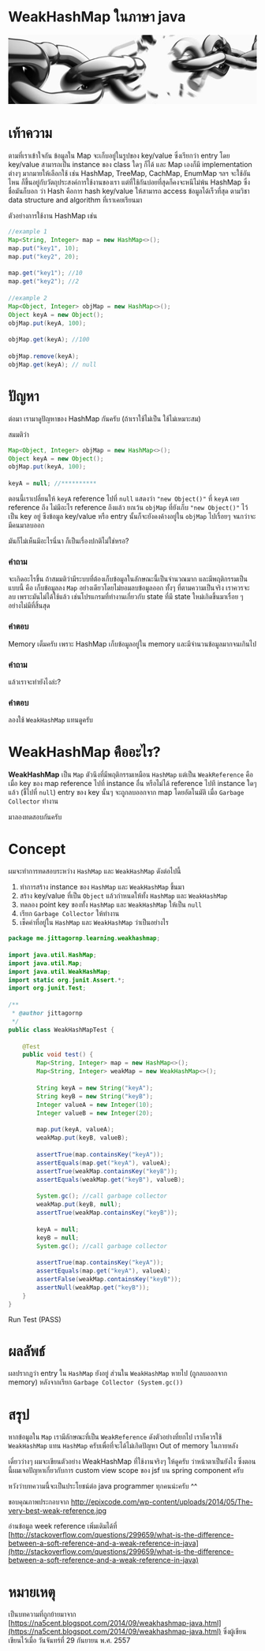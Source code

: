 # WeakHashMap ในภาษา java

![](./java-weakhashmap.jpg)

# เท้าความ

ตามที่เราเข้าใจกัน ข้อมูลใน Map จะเก็บอยู่ในรูปของ key/value ซึ่งเรียกว่า entry โดย key/value สามารถเป็น instance ของ class ใดๆ ก็ได้  และ Map เองก็มี implementation ต่างๆ มากมายให้เลือกใช้ เช่น HashMap, TreeMap, CachMap, EnumMap ฯลฯ จะใช้อันไหน ก็ขึ้นอยู่กับวัตถุประสงค์การใช้งานของเรา แต่ที่ใช้กันบ่อยที่สุดก็คงจะหนีไม่พ้น HashMap ซึ่งชื่อมันก็บอก ว่า Hash คือการ hash key/value ให้สามารถ access ข้อมูลได้เร็วที่สุด ตามวิชา data structure and algorithm ที่เราเคยเรียนมา
  
ตัวอย่างการใช้งาน HashMap เช่น 

```java
//example 1
Map<String, Integer> map = new HashMap<>();
map.put("key1", 10);
map.put("key2", 20);
 
map.get("key1"); //10
map.get("key2"); //2
 
//example 2
Map<Object, Integer> objMap = new HashMap<>();
Object keyA = new Object();
objMap.put(keyA, 100);
 
objMap.get(keyA); //100
 
objMap.remove(keyA);
objMap.get(keyA); // null
```

# ปัญหา

ต่อมา เรามาดูปัญหาของ HashMap กันครับ (ถ้าเราใช้ไม่เป็น  ใช้ไม่เหมาะสม)

สมมติว่า 

```java
Map<Object, Integer> objMap = new HashMap<>();
Object keyA = new Object();
objMap.put(keyA, 100);
 
keyA = null; //**********
```

ตอนนี้เราเปลี่ยนให้ `keyA` reference ไปที่ `null` แสดงว่า `"new Object()"` ที่ `keyA` เคย reference ถึง ไม่มีอะไร reference ถึงแล้ว  ยกเว้น `objMap` ที่ยังเก็บ `"new Object()"` ไว้เป็น key อยู่ ซึงข้อมูล key/value หรือ entry นั้นก็จะยังคงค้างอยู่ใน `objMap` ไปเรื่อยๆ  จนกว่าจะมีคนมาลบออก
  
มันก็ไม่เห็นมีอะไรนี่นา  ก็เป็นเรื่องปกติไม่ใช่หรอ?
    
### คำถาม

จะเกิดอะไรขึ้น  ถ้าสมมติว่ามีระบบที่ต้องเก็บข้อมูลในลักษณะนี้เป็นจำนวณมาก  และมีพฤติกรรมเป็นแบบนี้ คือ  เก็บข้อมูลลง `Map` อย่างเดียวโดยไม่ยอมลบข้อมูลออก  ทั้งๆ ที่ตามความเป็นจริง เราควรจะลบ เพราะมันไม่ได้ใช้แล้ว เช่นโปรแกรมที่ทำงานเกี่ยวกับ state ที่มี state ใหม่เกิดขึ้นมาเรื่อย ๆ  อย่างไม่มีที่สิ้นสุด

### คำตอบ

Memory เต็มครับ เพราะ HashMap เก็บข้อมูลอยู่ใน memory และมีจำนวนข้อมูลมากจนเกินไป

### คำถาม

แล้วเราจะทำยังไงล่ะ?

### คำตอบ
ลองใช้ `WeakHashMap` แทนดูครับ

# WeakHashMap คืออะไร?

**WeakHashMap** เป็น `Map` ตัวนึงที่มีพฤติกรรมเหมือน `HashMap` แต่เป็น `WeakReference`  คือ เมื่อ key ของ map  reference ไปที่ instance อื่น หรือไม่ได้ reference ไปที instance ใดๆ แล้ว (ชี้ไปที่ `null`)  entry ของ  key นั้นๆ  จะถูกลบออกจาก map โดยอัตโนมัติ  เมื่อ `Garbage Collector` ทำงาน
  
มาลองทดสอบกันครับ  

# Concept

ผมจะทำการทดสอบระหว่าง `HashMap` และ `WeakHashMap` ดังต่อไปนี้

1. ทำการสร้าง instance ของ `HashMap` และ `WeakHashMap` ขึ้นมา
2. สร้าง key/value ที่เป็น `Object` แล้วกำหนดให้ทั้ง `HashMap` และ `WeakHashMap`
3. ทดลอง point key ของทั้ง `HashMap` และ `WeakHashMap` ให้เป็น `null`
4. เรียก `Garbage Collector` ให้ทำงาน
5. เช็คค่าที่อยู่ใน `HashMap` และ `WeakHashMap` ว่าเป็นอย่างไร

```java
package me.jittagornp.learning.weakhashmap;
 
import java.util.HashMap;
import java.util.Map;
import java.util.WeakHashMap;
import static org.junit.Assert.*;
import org.junit.Test;
 
/**
 * @author jittagornp
 */
public class WeakHashMapTest {
 
    @Test
    public void test() {
        Map<String, Integer> map = new HashMap<>();
        Map<String, Integer> weakMap = new WeakHashMap<>();
 
        String keyA = new String("keyA");
        String keyB = new String("keyB");
        Integer valueA = new Integer(10);
        Integer valueB = new Integer(20);
 
        map.put(keyA, valueA);
        weakMap.put(keyB, valueB);
 
        assertTrue(map.containsKey("keyA"));
        assertEquals(map.get("keyA"), valueA);
        assertTrue(weakMap.containsKey("keyB"));
        assertEquals(weakMap.get("keyB"), valueB);
 
        System.gc(); //call garbage collector
        weakMap.put(keyB, null);
        assertTrue(weakMap.containsKey("keyB"));
 
        keyA = null;
        keyB = null;
        System.gc(); //call garbage collector
 
        assertTrue(map.containsKey("keyA"));
        assertEquals(map.get("keyA"), valueA);
        assertFalse(weakMap.containsKey("keyB"));
        assertNull(weakMap.get("keyB"));
    }
}
```

Run Test (PASS)

# ผลลัพธ์

ผลปรากฏว่า entry ใน `HashMap` ยังอยู่ ส่วนใน `WeakHashMap` หายไป  (ถูกลบออกจาก memory) หลังจากเรียก `Garbage Collector (System.gc())`

# สรุป

หากข้อมูลใน `Map` เรามีลักษณะที่เป็น `WeakReference` ดังตัวอย่างที่ยกไป  เราก็ควรใช้ `WeakHashMap` แทน `HashMap` ครับเพื่อที่จะได้ไม่เกิดปัญหา Out of memory ในภายหลัง

เดี๋ยวว่างๆ ผมจะเขียนตัวอย่าง WeakHashMap ที่ใช้งานจริงๆ ให้ดูครับ  ว่าหน้าตาเป็นยังไง
ซึ่งตอนนี้ผมเจอปัญหาเกี่ยวกับการ custom view scope ของ jsf บน spring component ครับ

หวังว่าบทความนี้จะเป็นประโยชน์ต่อ java programmer ทุกคนน่ะครับ ^^

ขอบคุณภาพประกอบจาก [http://epixcode.com/wp-content/uploads/2014/05/The-very-best-weak-reference.jpg
](http://epixcode.com/wp-content/uploads/2014/05/The-very-best-weak-reference.jpg)
  
อ่านข้อมูล week reference เพิ่มเติมได้ที่ [http://stackoverflow.com/questions/299659/what-is-the-difference-between-a-soft-reference-and-a-weak-reference-in-java](http://stackoverflow.com/questions/299659/what-is-the-difference-between-a-soft-reference-and-a-weak-reference-in-java)

# หมายเหตุ

เป็นบทความที่ถูกย้ายมาจาก [https://na5cent.blogspot.com/2014/09/weakhashmap-java.html](https://na5cent.blogspot.com/2014/09/weakhashmap-java.html) ซึ่งผู้เขียน เขียนไว้เมื่อ วันจันทร์ที่ 29 กันยายน พ.ศ. 2557